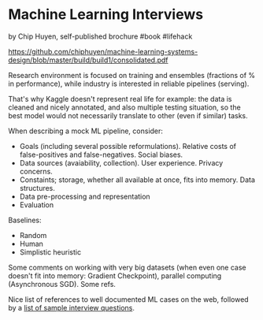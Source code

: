 # Machine Learning Interviews
by Chip Huyen, self-published brochure
#book #lifehack

https://github.com/chiphuyen/machine-learning-systems-design/blob/master/build/build1/consolidated.pdf

Research environment is focused on training and ensembles (fractions of % in performance), while industry is interested in reliable pipelines (serving).

That's why Kaggle doesn't represent real life for example: the data is cleaned and nicely annotated, and also multiple testing situation, so the best model would not necessarily translate to other (even if similar) tasks.

When describing a mock ML pipeline, consider:
* Goals (including several possible reformulations). Relative costs of false-positives and false-negatives. Social biases.
* Data sources (avaiability, collection). User experience. Privacy concerns.
* Constaints; storage, whether all available at once, fits into memory. Data structures.
* Data pre-processing and representation
* Evaluation

Baselines:
* Random
* Human
* Simplistic heuristic

Some comments on working with very big datasets (when even one case doesn't fit into  memory: Gradient Checkpoint), parallel computing (Asynchronous SGD). Some refs.

Nice list of references to well documented ML cases on the web, followed by a [list of sample interview questions](https://github.com/chiphuyen/machine-learning-systems-design/blob/master/content/exercises.md).